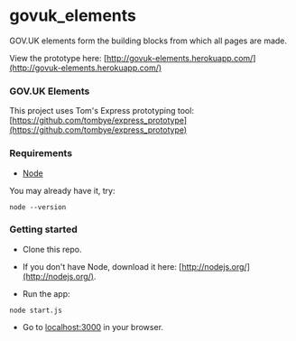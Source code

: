 govuk_elements
==============

GOV.UK elements form the building blocks from which all pages are made.

View the prototype here:
[http://govuk-elements.herokuapp.com/](http://govuk-elements.herokuapp.com/)

### GOV.UK Elements

This project uses Tom's Express prototyping tool:
[https://github.com/tombye/express_prototype](https://github.com/tombye/express_prototype)

### Requirements

* [Node](http://nodejs.org/)

You may already have it, try:

```
node --version
```

### Getting started

* Clone this repo.

* If you don't have Node, download it here: [http://nodejs.org/](http://nodejs.org/).

* Run the app:


```
node start.js
```

* Go to [localhost:3000](http://localhost:3000) in your browser.

